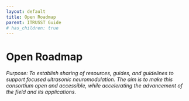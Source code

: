 ```yaml
---
layout: default
title: Open Roadmap
parent: ITRUSST Guide
# has_children: true
---
```

# Open Roadmap
*Purpose: To establish sharing of resources, guides, and guidelines to support focused ultrasonic neuromodulation. The aim is to make this consortium open and accessible, while accelerating the advancement of the field and its applications.*
